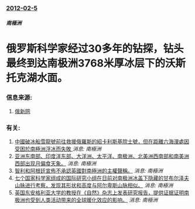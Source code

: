 ### [2012-02-5](/news/2012/02/5/index.md)

##### 南極洲
# 俄罗斯科学家经过30多年的钻探，钻头最终到达南极洲3768米厚冰层下的沃斯托克湖水面。




### 信息来源:

1. [俄新网](https://archive.is/20130424190222/http://rusnews.cn/eguoxinwen/eluosi_keji/20120206/43318758.html)

### 有关:

1. [ 中國破冰船雪龍號前往救援俄羅斯的紹卡利斯基院士號，但在距離六海浬處因受困於南極洲浮冰而失敗 ](/news/2013/12/28/中國破冰船雪龍號前往救援俄羅斯的紹卡利斯基院士號-但在距離六海浬處因受困於南極洲浮冰而失敗.md) _消息: 南極洲_
2. [ 亚洲东南部、印度洋东部、大洋洲、太平洋、南极洲、北美洲西南部和南美洲西部出现月偏食天象。](/news/2010/06/26/亚洲东南部-印度洋东部-大洋洲-太平洋-南极洲-北美洲西南部和南美洲西部出现月偏食天象.md) _消息: 南極洲_
3. [智利和阿根廷宣佈不承認英國對南極洲的主權聲稱。](/news/2009/03/9/智利和阿根廷宣佈不承認英國對南極洲的主權聲稱.md) _消息: 南極洲_
4. [七个国家科学家组成的国际研究小组在日前对南极洲冰盖下隐藏的甘布尔泽夫山脉进行考察，发现其形状和高度与阿尔卑斯山脉相似。](/news/2009/02/25/七个国家科学家组成的国际研究小组在日前对南极洲冰盖下隐藏的甘布尔泽夫山脉进行考察-发现其形状和高度与阿尔卑斯山脉相似.md) _消息: 南極洲_
5. [英国东安格利亚大学的教授在《自然》杂志上发表研究报告，提供证据证明南极洲也受到人类活动带来的全球暖化效应的影响。](/news/2008/10/31/英国东安格利亚大学的教授在-自然-杂志上发表研究报告-提供证据证明南极洲也受到人类活动带来的全球暖化效应的影响.md) _消息: 南極洲_
